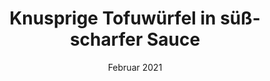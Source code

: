 ---
layout: recipe
title:  "Knusprige Tofuwürfel in süß-scharfer Sauce"
image: knusprige-tofuwuerfel-in-suess-scharfer-sauce.jpeg
date: 21. Februar 2021

authorName: Talitha Mellor
category: Deftiges

yield: 4
prepTime: 10
cookTime: 20

ingredients:
- 400g Naturtofu
- 100ml Mandeldrink 
- 80g Speisestärke
- 50g Mehl
- 1 TL Knoblauchpulver
- 1 TL Salz 
- 1/2 TL Pfeffer 
- 5 Knoblauchzehen
- 10g frischen Ingwer
- 50g Kokosblütenzucker
- 50ml Reisessig
- 50ml Reissirup
- 2 EL Sriracha (oder mehr nach Geschmack)
- 30g Ketchup 
- 20ml Sesamöl
- 20ml Sojasauce 
- raffiniertes Rapsöl zum Braten 
- 1 EL gerösteten Sesam zum Garnieren 
- 2 Frühlingszwiebeln 

directions:
- Tofu trocken tupfen und in 1 cm große Würfel schneiden.
- In einer großen Schüssel Speisestärke, Mehl, Knoblauchpulver, Salz und Pfeffer mischen. 
- Mandeldrink in eine separate Schüssel füllen. 
- Soße vorbereiten&colon; Knoblauch und Ingwer klein hacken.
- Mit Zucker, Reisessig, Reissirup, Sriracha, Ketchup, Sesamöl und Sojasauce mischen und einmal aufkochen lassen. 
- Soße vorerst zur Seite stellen. 
- Tofuwürfel zuerst in der Mehlmischung, dann in Mandeldrink und dann wieder in der Mehlmischung  wenden. 
- In einer großen Pfanne Öl erhitzen und die Tofuwürfel darin goldbraun anbraten. 
- Mit der Soße ablöschen, einmal aufkochen lassen und dann vom Herd nehmen. 
- Mit Sesam und Frühlingszwiebeln garniert servieren. 
- Dazu passt gut&colon; Reis und dunkelgrünes Gemüse. 
---